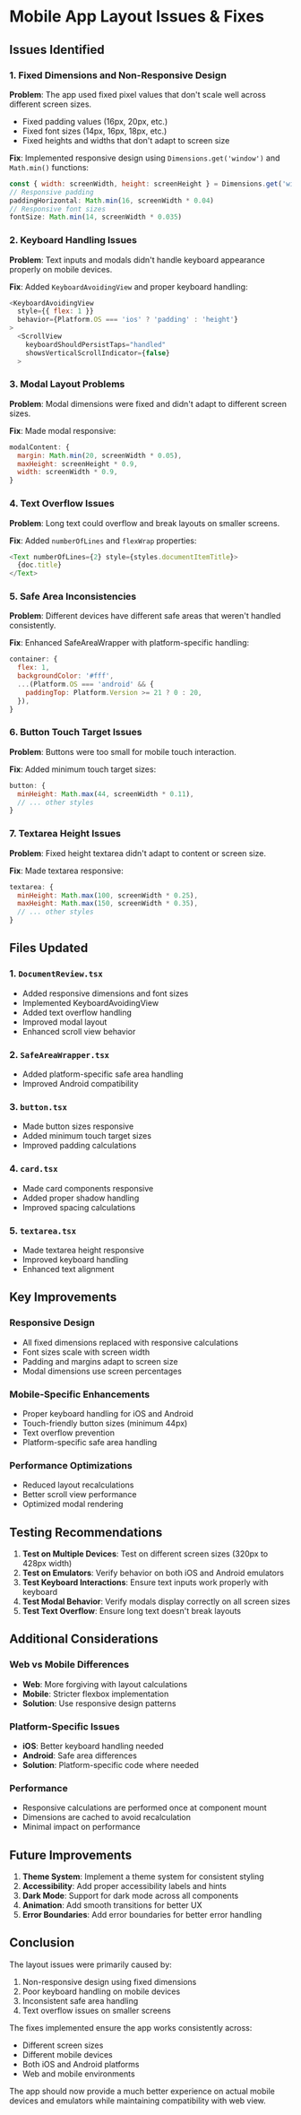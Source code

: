# Mobile App Layout Issues & Fixes

## Issues Identified

### 1. **Fixed Dimensions and Non-Responsive Design**
**Problem**: The app used fixed pixel values that don't scale well across different screen sizes.
- Fixed padding values (16px, 20px, etc.)
- Fixed font sizes (14px, 16px, 18px, etc.)
- Fixed heights and widths that don't adapt to screen size

**Fix**: Implemented responsive design using `Dimensions.get('window')` and `Math.min()` functions:
```javascript
const { width: screenWidth, height: screenHeight } = Dimensions.get('window');
// Responsive padding
paddingHorizontal: Math.min(16, screenWidth * 0.04)
// Responsive font sizes
fontSize: Math.min(14, screenWidth * 0.035)
```

### 2. **Keyboard Handling Issues**
**Problem**: Text inputs and modals didn't handle keyboard appearance properly on mobile devices.

**Fix**: Added `KeyboardAvoidingView` and proper keyboard handling:
```javascript
<KeyboardAvoidingView 
  style={{ flex: 1 }} 
  behavior={Platform.OS === 'ios' ? 'padding' : 'height'}
>
  <ScrollView 
    keyboardShouldPersistTaps="handled"
    showsVerticalScrollIndicator={false}
  >
```

### 3. **Modal Layout Problems**
**Problem**: Modal dimensions were fixed and didn't adapt to different screen sizes.

**Fix**: Made modal responsive:
```javascript
modalContent: {
  margin: Math.min(20, screenWidth * 0.05),
  maxHeight: screenHeight * 0.9,
  width: screenWidth * 0.9,
}
```

### 4. **Text Overflow Issues**
**Problem**: Long text could overflow and break layouts on smaller screens.

**Fix**: Added `numberOfLines` and `flexWrap` properties:
```javascript
<Text numberOfLines={2} style={styles.documentItemTitle}>
  {doc.title}
</Text>
```

### 5. **Safe Area Inconsistencies**
**Problem**: Different devices have different safe areas that weren't handled consistently.

**Fix**: Enhanced SafeAreaWrapper with platform-specific handling:
```javascript
container: {
  flex: 1,
  backgroundColor: '#fff',
  ...(Platform.OS === 'android' && {
    paddingTop: Platform.Version >= 21 ? 0 : 20,
  }),
}
```

### 6. **Button Touch Target Issues**
**Problem**: Buttons were too small for mobile touch interaction.

**Fix**: Added minimum touch target sizes:
```javascript
button: {
  minHeight: Math.max(44, screenWidth * 0.11),
  // ... other styles
}
```

### 7. **Textarea Height Issues**
**Problem**: Fixed height textarea didn't adapt to content or screen size.

**Fix**: Made textarea responsive:
```javascript
textarea: {
  minHeight: Math.max(100, screenWidth * 0.25),
  maxHeight: Math.max(150, screenWidth * 0.35),
  // ... other styles
}
```

## Files Updated

### 1. `DocumentReview.tsx`
- Added responsive dimensions and font sizes
- Implemented KeyboardAvoidingView
- Added text overflow handling
- Improved modal layout
- Enhanced scroll view behavior

### 2. `SafeAreaWrapper.tsx`
- Added platform-specific safe area handling
- Improved Android compatibility

### 3. `button.tsx`
- Made button sizes responsive
- Added minimum touch target sizes
- Improved padding calculations

### 4. `card.tsx`
- Made card components responsive
- Added proper shadow handling
- Improved spacing calculations

### 5. `textarea.tsx`
- Made textarea height responsive
- Improved keyboard handling
- Enhanced text alignment

## Key Improvements

### Responsive Design
- All fixed dimensions replaced with responsive calculations
- Font sizes scale with screen width
- Padding and margins adapt to screen size
- Modal dimensions use screen percentages

### Mobile-Specific Enhancements
- Proper keyboard handling for iOS and Android
- Touch-friendly button sizes (minimum 44px)
- Text overflow prevention
- Platform-specific safe area handling

### Performance Optimizations
- Reduced layout recalculations
- Better scroll view performance
- Optimized modal rendering

## Testing Recommendations

1. **Test on Multiple Devices**: Test on different screen sizes (320px to 428px width)
2. **Test on Emulators**: Verify behavior on both iOS and Android emulators
3. **Test Keyboard Interactions**: Ensure text inputs work properly with keyboard
4. **Test Modal Behavior**: Verify modals display correctly on all screen sizes
5. **Test Text Overflow**: Ensure long text doesn't break layouts

## Additional Considerations

### Web vs Mobile Differences
- **Web**: More forgiving with layout calculations
- **Mobile**: Stricter flexbox implementation
- **Solution**: Use responsive design patterns

### Platform-Specific Issues
- **iOS**: Better keyboard handling needed
- **Android**: Safe area differences
- **Solution**: Platform-specific code where needed

### Performance
- Responsive calculations are performed once at component mount
- Dimensions are cached to avoid recalculation
- Minimal impact on performance

## Future Improvements

1. **Theme System**: Implement a theme system for consistent styling
2. **Accessibility**: Add proper accessibility labels and hints
3. **Dark Mode**: Support for dark mode across all components
4. **Animation**: Add smooth transitions for better UX
5. **Error Boundaries**: Add error boundaries for better error handling

## Conclusion

The layout issues were primarily caused by:
1. Non-responsive design using fixed dimensions
2. Poor keyboard handling on mobile devices
3. Inconsistent safe area handling
4. Text overflow issues on smaller screens

The fixes implemented ensure the app works consistently across:
- Different screen sizes
- Different mobile devices
- Both iOS and Android platforms
- Web and mobile environments

The app should now provide a much better experience on actual mobile devices and emulators while maintaining compatibility with web view. 